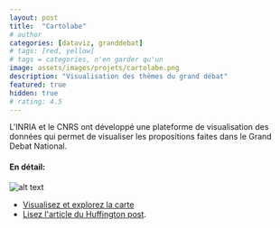 ```yaml
---
layout: post
title:  "Cartolabe"
# author
categories: [dataviz, granddebat]
# tags: [red, yellow]
# tags = categories, n'en garder qu'un
image: assets/images/projets/cartolabe.png
description: "Visualisation des thèmes du grand débat"
featured: true
hidden: true
# rating: 4.5
---
```


L'INRIA et le CNRS ont développé une plateforme de visualisation des données qui permet de visualiser les propositions faites dans le Grand Debat National.

#### En détail:

![alt text](https://o.aolcdn.com/images/dims3/GLOB/crop/1163x583+0+45/resize/630x315!/format/jpg/quality/85/https%3A%2F%2Fmedia-mbst-pub-ue1.s3.amazonaws.com%2Fcreatr-uploaded-images%2F2019-03%2F6de2b3d0-4681-11e9-bf73-b62d33bae282 "visualisation contributions sur la carte")


* [Visualisez et explorez la carte](https://cartolabe.fr/map/debat)
* [Lisez l'article du Huffington post](https://www.huffingtonpost.fr/2019/03/15/la-synthese-du-grand-debat-sera-biaisee-mais-il-y-en-aura-des-dizaines-dautres_a_23691407/).
